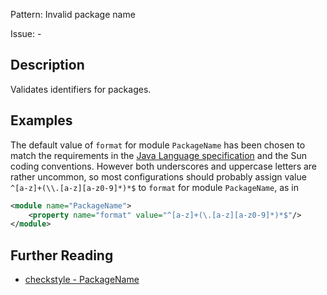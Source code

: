 Pattern: Invalid package name

Issue: -

## Description

Validates identifiers for packages. 

## Examples

The default value of `format` for module `PackageName` has been chosen to match the requirements in the [Java Language specification](http://docs.oracle.com/javase/specs/jls/se8/html/jls-6.html#jls-6.5.3) and the Sun coding conventions. However both underscores and uppercase letters are rather uncommon, so most configurations should probably assign value `^[a-z]+(\\.[a-z][a-z0-9]*)*$` to `format` for module `PackageName`, as in 


```xml
<module name="PackageName">
    <property name="format" value="^[a-z]+(\.[a-z][a-z0-9]*)*$"/>
</module>
```

## Further Reading

* [checkstyle - PackageName](https://checkstyle.sourceforge.io/checks/naming/packagename.html#PackageName)
